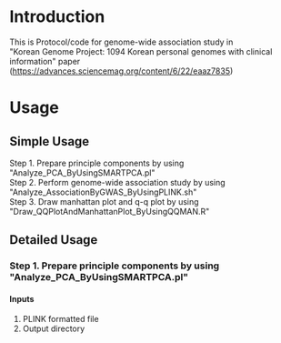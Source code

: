 # Introduction
This is Protocol/code for genome-wide association study in  
"Korean Genome Project: 1094 Korean personal genomes with clinical information" paper
(https://advances.sciencemag.org/content/6/22/eaaz7835)


# Usage

## Simple Usage  
Step 1. Prepare principle components by using "Analyze_PCA_ByUsingSMARTPCA.pl"  
Step 2. Perform genome-wide association study by using "Analyze_AssociationByGWAS_ByUsingPLINK.sh"  
Step 3. Draw manhattan plot and q-q plot by using "Draw_QQPlotAndManhattanPlot_ByUsingQQMAN.R"  


## Detailed Usage 

### Step 1. Prepare principle components by using "Analyze_PCA_ByUsingSMARTPCA.pl"

#### Inputs
1. PLINK formatted file
2. Output directory






